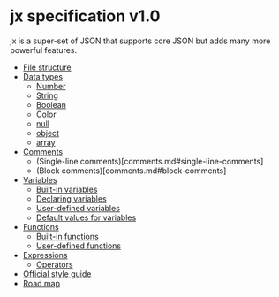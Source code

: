# jx specification v1.0

jx is a super-set of JSON that supports core JSON but adds many more powerful features.

- [File structure](structure.md)
- [Data types](datatypes.md)
    - [Number](datatype-number.md)
    - [String](datatype-string.md)  
    - [Boolean](datatype-boolean.md)
    - [Color](datatype-color.md)
    - [null](constants.md#null)
    - [object](datatype-object.md)
    - [array](datatype-array.md)
- [Comments](comments.md)
    - (Single-line comments)[comments.md#single-line-comments]
    - (Block comments)[comments.md#block-comments]
- [Variables](variables.md)
    - [Built-in variables](variables.md#builtin-variables)
    - [Declaring variables](variables.md#declaring-variables)
    - [User-defined variables](variables.md#user-defined-variables)
    - [Default values for variables](variables.md#default-values-for-variables) 
- [Functions](functions.md)
    - [Built-in functions](functions.md#built-in-functions)
    - [User-defined functions](functions.md#user-defined-functions)
- [Expressions](expressions.md)
    - [Operators](expressions.md#operators)
- [Official style guide](styleguide.md)
- [Road map](roadmap.md)
